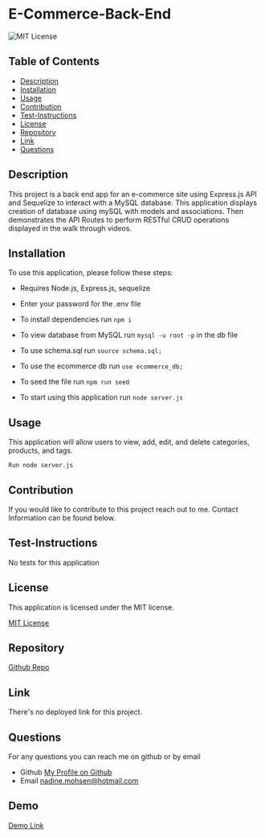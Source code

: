 # E-Commerce-Back-End
  ![MIT License](https://img.shields.io/badge/license-MIT-blue)


## Table of Contents
  - [Description](#description)
  - [Installation](#installation)
  - [Usage](#usage)
  - [Contribution](#contribution)
  - [Test-Instructions](#test-instructions)
  - [License](#license)
  - [Repository](#repository)
  - [Link](#link)
  - [Questions](#questions)

## Description
This project is a back end app for an e-commerce site using Express.js API and Sequelize to interact with a MySQL database. This application displays creation of database using mySQL with models and associations. Then demonstrates the API Routes to perform RESTful CRUD operations displayed in the walk through videos.


## Installation
To use this application, please follow these steps: 

- Requires Node.js, Express.js, sequelize
  
- Enter your password for the .env file

- To install dependencies run `npm i`

- To view database from MySQL run `mysql -u root -p` in the db file

- To use schema.sql run `source schema.sql;`
  
- To use the ecommerce db run `use ecommerce_db;`

- To seed the file run `npm run seed`
  
- To start using this application run `node server.js`

## Usage

This application will allow users to view, add, edit, and delete categories, products, and tags. 

```
Run node server.js
```
## Contribution

If you would like to contribute to this project reach out to me. Contact Information can be found below.

## Test-Instructions
No tests for this application

## License
This application is licensed under the MIT license.

[MIT License](https://opensource.org/licenses/BSD-3-Clause)

## Repository
[Github Repo](https://github.com/NadineMohsen/E-Commerce-Back-End)

## Link 
There's no deployed link for this project.

## Questions
For any questions you can reach me on github or by email
- Github [My Profile on Github](https://github.com/NadineMohsen)
- Email nadine.mohsen@hotmail.com

## Demo
[Demo Link]()


